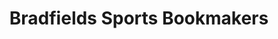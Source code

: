 ---
title: "Bradfields Sports Bookmakers"
url: /ipswich/bradfields-sports-bookmakers/
shop: bookmaker
---